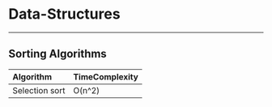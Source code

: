 # Data-Structures
---
## Sorting Algorithms

| Algorithm| TimeComplexity|
|:---------|:--------------|
|Selection sort| O(n^2)|O(n^2)|O(n^2)|

